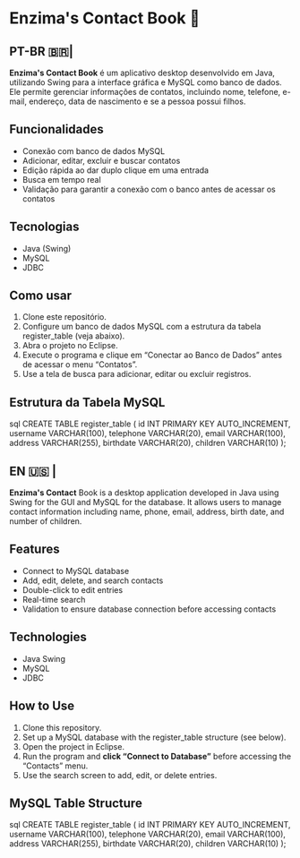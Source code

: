 # Enzima's Contact Book 📒

## PT-BR 🇧🇷|

**Enzima's Contact Book** é um aplicativo desktop desenvolvido em Java, utilizando Swing para a interface gráfica e MySQL como banco de dados.  
Ele permite gerenciar informações de contatos, incluindo nome, telefone, e-mail, endereço, data de nascimento e se a pessoa possui filhos.

## Funcionalidades

- Conexão com banco de dados MySQL  
- Adicionar, editar, excluir e buscar contatos  
- Edição rápida ao dar duplo clique em uma entrada  
- Busca em tempo real  
- Validação para garantir a conexão com o banco antes de acessar os contatos  

## Tecnologias 

- Java (Swing)  
- MySQL  
- JDBC  

## Como usar

1. Clone este repositório.
2. Configure um banco de dados MySQL com a estrutura da tabela register_table (veja abaixo).
3. Abra o projeto no Eclipse.
4. Execute o programa e clique em “Conectar ao Banco de Dados” antes de acessar o menu “Contatos”.
5. Use a tela de busca para adicionar, editar ou excluir registros.

## Estrutura da Tabela MySQL

sql
CREATE TABLE register_table (
  id INT PRIMARY KEY AUTO_INCREMENT,
  username VARCHAR(100),
  telephone VARCHAR(20),
  email VARCHAR(100),
  address VARCHAR(255),
  birthdate VARCHAR(20),
  children VARCHAR(10)
);

##
## EN 🇺🇸 |

**Enzima's Contact** Book is a desktop application developed in Java using Swing for the GUI and MySQL for the database. It allows users to manage contact information including name, phone, email, address, birth date, and number of children.

## Features

- Connect to MySQL database
- Add, edit, delete, and search contacts
- Double-click to edit entries
- Real-time search
- Validation to ensure database connection before accessing contacts

## Technologies

- Java Swing
- MySQL
- JDBC

## How to Use

1. Clone this repository.
2. Set up a MySQL database with the register_table structure (see below).
3. Open the project in Eclipse.
4. Run the program and **click “Connect to Database”** before accessing the “Contacts” menu.
5. Use the search screen to add, edit, or delete entries.

## MySQL Table Structure

sql
CREATE TABLE register_table (
  id INT PRIMARY KEY AUTO_INCREMENT,
  username VARCHAR(100),
  telephone VARCHAR(20),
  email VARCHAR(100),
  address VARCHAR(255),
  birthdate VARCHAR(20),
  children VARCHAR(10)
);
